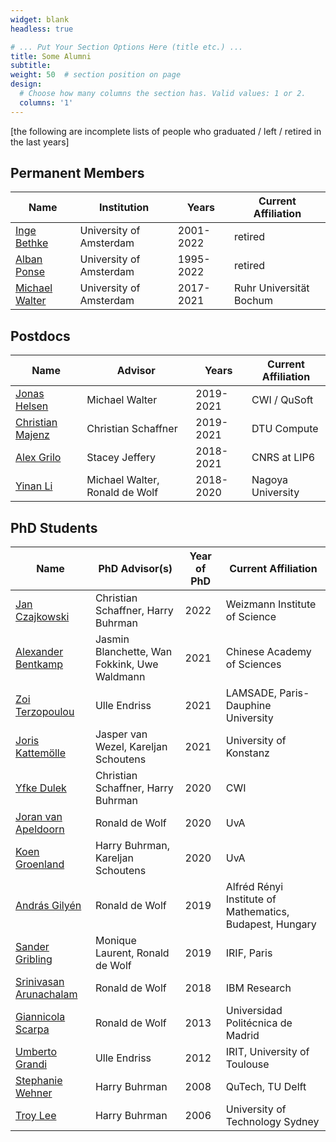 ```yaml
---
widget: blank
headless: true

# ... Put Your Section Options Here (title etc.) ...
title: Some Alumni
subtitle:
weight: 50  # section position on page
design:
  # Choose how many columns the section has. Valid values: 1 or 2.
  columns: '1'
---
```

[the following are incomplete lists of people who graduated / left / retired in the last years]

## Permanent Members
| Name                                                                            | Institution | Years | Current Affiliation |
|---------------------------------------------------------------------------------|-----------------------------|-------------|---------------------|
| [Inge Bethke](https://staff.fnwi.uva.nl/i.bethke/)                                           | University of Amsterdam | 2001-2022 | retired |
| [Alban Ponse](https://staff.fnwi.uva.nl/a.ponse/)                                           | University of Amsterdam | 1995-2022 | retired |
| [Michael Walter](https://michaelwalter.info/)                                           | University of Amsterdam | 2017-2021 | Ruhr Universität Bochum |



## Postdocs
| Name                                                                            | Advisor | Years | Current Affiliation |
|---------------------------------------------------------------------------------|-----------------------------|-------------|---------------------|
| [Jonas Helsen](/author/jonas-helsen/)                                           | Michael Walter | 2019-2021 | CWI / QuSoft |
| [Christian Majenz](https://www.christianmajenz.info/about-me.html)              | Christian Schaffner | 2019-2021 | DTU Compute |
| [Alex Grilo](https://abgrilo.org)                                               | Stacey Jeffery | 2018-2021 | CNRS at LIP6 |
| [Yinan Li](https://www.yinanli.com/)                                            | Michael Walter, Ronald de Wolf | 2018-2020 | Nagoya University |


## PhD Students
| Name                                                                            | PhD Advisor(s) | Year of PhD | Current Affiliation |
|---------------------------------------------------------------------------------|-----------------------------|-------------|---------------------|
| [Jan Czajkowski](https://staff.fnwi.uva.nl/j.m.czajkowski/)                     | Christian Schaffner, Harry Buhrman  | 2022 | Weizmann Institute of Science |
| [Alexander Bentkamp](https://orcid.org/0000-0002-7158-3595)                     | Jasmin Blanchette, Wan Fokkink, Uwe Waldmann | 2021 | Chinese Academy of Sciences |
| [Zoi Terzopoulou](https://www.lamsade.dauphine.fr/~zterzopoulou/)               | Ulle Endriss          | 2021        | LAMSADE, Paris-Dauphine University |
| [Joris Kattemölle](https://www.linkedin.com/in/joris-kattemolle-8604a594/)      | Jasper van Wezel, Kareljan Schoutens  | 2021        | University of Konstanz |
| [Yfke Dulek](https://www.yfkedulek.com/)                                        | Christian Schaffner, Harry Buhrman   | 2020     | CWI                 |
| [Joran van Apeldoorn](https://www.linkedin.com/in/joran-van-apeldoorn-924483103)| Ronald de Wolf         | 2020        | UvA                 |
| [Koen Groenland](https://sites.google.com/view/koengroenland)                   | Harry Buhrman, Kareljan Schoutens   | 2020 | UvA |
| [András Gilyén](http://gilyen.hu/)                                              | Ronald de Wolf		     | 2019		     | Alfréd Rényi Institute of Mathematics, Budapest, Hungary|
| [Sander Gribling](https://sites.google.com/site/sandergribling/)                | Monique Laurent, Ronald de Wolf | 2019 |	IRIF, Paris |
| [Srinivasan Arunachalam](https://logitechenator.github.io/sarunach/)	          | Ronald de Wolf	       | 2018        | IBM Research        |
| [Giannicola Scarpa](https://sites.google.com/site/giannicolascarpa/)            | Ronald de Wolf | 2013 |	Universidad Politécnica de Madrid	|
| [Umberto Grandi](https://www.irit.fr/~Umberto.Grandi/)                          | Ulle Endriss           | 2012        | IRIT, University of Toulouse |
| [Stephanie Wehner](https://qutech.nl/person/stephanie-wehner/)                  | Harry Buhrman          | 2008        | QuTech, TU Delft    |
| [Troy Lee](http://troylee.org/)                                                 | Harry Buhrman          | 2006        | University of Technology Sydney |
